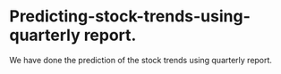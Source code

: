# Predicting-stock-trends-using-quarterly report.
We have done the  prediction of  the stock trends using  quarterly report.
